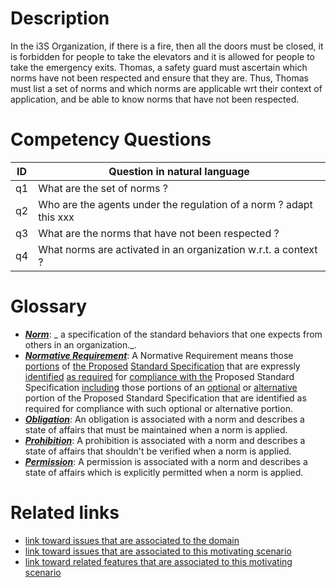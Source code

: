 # Description

In the i3S Organization, if there is a fire, then all the doors must be closed, it is forbidden for people to take the elevators and it is allowed for people to take the emergency exits. Thomas, a safety guard must ascertain which norms have not been respected and ensure that they are. Thus, Thomas must list a set of norms and which norms are applicable wrt their context of application, and be able to know norms that have not been respected. 

# Competency Questions

| ID | Question in natural language |
|---|---|
| q1 | What are the set of norms ?|
| q2 | Who are the agents under the regulation of a norm ? adapt this xxx|
| q3 | What are the norms that have not been respected ? |
| q4 | What norms are activated in an organization w.r.t. a context ? |


# Glossary

* [**_Norm_**](https://purl.org/hmas/ns/Norm): _ a specification of the standard behaviors that one expects from others in an organization._.
* [**_Normative Requirement_**](https://purl.org/hmas/ns/NormativeRequirement): A Normative Requirement means those [portions](https://www.lawinsider.com/clause/portions) of [the Proposed](https://www.lawinsider.com/clause/the-proposed) [Standard Specification](https://www.lawinsider.com/clause/standard-specification) that are expressly [identified](https://www.lawinsider.com/clause/identified) [as required](https://www.lawinsider.com/clause/as-required) for [compliance with the](https://www.lawinsider.com/clause/compliance-with-the) Proposed Standard Specification [including](https://www.lawinsider.com/clause/including) those portions of an [optional](https://www.lawinsider.com/clause/optional) or [alternative](https://www.lawinsider.com/clause/alternative) portion of the Proposed Standard Specification that are identified as required for compliance with such optional or alternative portion.
* [**_Obligation_**](https://purl.org/hmas/ns/Obligation): An obligation is associated with a norm and describes a state of affairs that must be maintained when a norm is applied. 
* [**_Prohibition_**](https://purl.org/hmas/ns/Prohibition): A prohibition is associated with a norm and describes a state of affairs that shouldn't be verified when a norm is applied.
* [**_Permission_**](https://purl.org/hmas/ns/Permission): A permission is associated with a norm and describes a state of affairs which is explicitly permitted when a norm is applied.


# Related links

* [link toward issues that are associated to the domain](https://github.com/HyperAgents/ns.hyperagents.org/issues?q=manufacturing+environment)
* [link toward issues that are associated to this motivating scenario](https://github.com/HyperAgents/ns.hyperagents.org/issues?q=safety+rules)
* [link toward related features that are associated to this motivating scenario](https://github.com/HyperAgents/ns.hyperagents.org/issues?q=norm)




